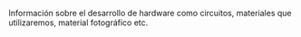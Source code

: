 Información sobre el desarrollo de hardware como circuitos, materiales que utilizaremos, material fotográfico etc.